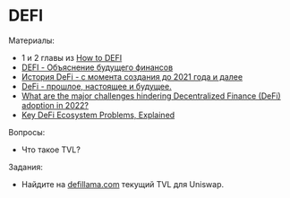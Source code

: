 # DEFI

Материалы:

* 1 и 2 главы из [How to DEFI](https://assets.coingecko.com/books/how-to-defi/How_to_DeFi_Russian.pdf)
* [DEFI - Объяснение будущего финансов](https://www.youtube.com/watch?v=_yd_4INz7_E&t=12s)
* [История DeFi - с момента создания до 2021 года и далее](https://www.youtube.com/watch?v=8zspbR5V8ro)
* [DeFi - прошлое, настоящее и будущее.](https://www.youtube.com/watch?v=XMf9l5zVxIc)
* [What are the major challenges hindering Decentralized Finance (DeFi) adoption in 2022?](https://bitcoinist.com/what-are-the-major-challenges-hindering-decentralized-finance-defi-adoption-in-2022/)
* [Key DeFi Ecosystem Problems, Explained](https://cointelegraph.com/explained/key-defi-ecosystem-problems-explained)



Вопросы:

* Что такое TVL?

Задания:

* Найдите на [defillama.com](https://defillama.com/) текущий TVL для Uniswap.
